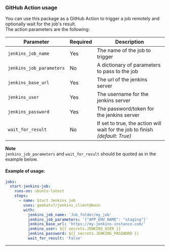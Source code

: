 ### GitHub Action usage
You can use this package as a GitHub Action to trigger a job remotely and optionally wait for the job's result.  
The action parameters are the following:  

| Parameter                          | Required  | Description                                                                  |
|------------------------------------|-----------|------------------------------------------------------------------------------|
| `jenkins_job_name`                 | Yes | The name of the job to trigger                                               |
| `jenkins_job_parameters`           | No | A dictionary of parameters to pass to the job                                |
 | `jenkins_base_url`                 | Yes | The url of the jenkins server                                                |
 | `jenkins_user`                     | Yes | The username for the jenkins server                                          |
 | `jenkins_password`                 | Yes | The password/token for the jenkins server                                    |
 | `wait_for_result` | No | If set to true, the action will wait for the job to finish _(default: True)_ |

**Note**  
`jenkins_job_parameters` and `wait_for_result` should be quoted as in the example below.

#### Example of usage:
~~~yaml
jobs:
  start-jenkins-job:
    runs-on: ubuntu-latest
    steps:
      - name: Start Jenkins job
        uses: geokats7/jenkins_client@main
        with:
          jenkins_job_name: 'Job_folder/my_job'
          jenkins_job_parameters: '{"APP_ENV_NAME": "staging"}'
          jenkins_base_url: 'https://my-jenkins-instance.com/'
          jenkins_user: ${{ secrets.JENKINS_USER }}
          jenkins_password: ${{ secrets.JENKINS_PASSWORD }}
          wait_for_result: 'False'
~~~
---
